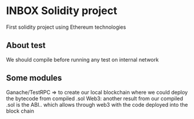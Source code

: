 # INBOX Solidity project
First solidity project using Ethereum technologies


## About test
We should compile before running any test  on internal network


## Some modules
Ganache/TestRPC => to create our local blockchain where we could deploy  the bytecode from compiled .sol
Web3: another result from our compiled .sol is the ABI.. which allows through web3 with the code deployed into the block chain
 
